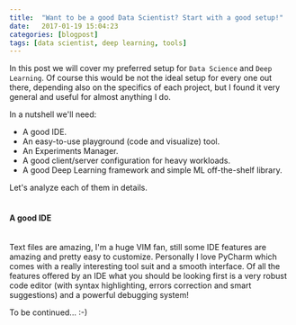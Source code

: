 ```yaml
---
title:  "Want to be a good Data Scientist? Start with a good setup!"
date:   2017-01-19 15:04:23
categories: [blogpost]
tags: [data scientist, deep learning, tools]
---
```


In this post we will cover my preferred setup for `Data Science` and `Deep Learning`. Of course this would be not the ideal setup for every one out there, depending also on the specifics of each project, but I found it very general and useful for almost anything I do.

In a nutshell we'll need:

* A <a>good IDE</a>.
* An easy-to-use <a>playground (code and visualize) tool</a>.
* An <a>Experiments Manager</a>.
* A good <a>client/server configuration</a> for heavy workloads.
* A good <a>Deep Learning framework</a> and simple <a>ML off-the-shelf library</a>.

Let's analyze each of them in details.<br><br>


#### A good IDE
<br>Text files are amazing, I'm a huge VIM fan, still some IDE features are amazing and pretty easy to customize. Personally I love PyCharm which comes with a really interesting tool suit and a smooth interface. 
Of all the features offered by an IDE what you should be looking first is a very robust code editor (with syntax highlighting, errors correction and smart suggestions) and a powerful debugging system! 


<!-- #### An easy-to-use playground tool
<br>Text files are amazing, I'm a huge VIM fan, still some IDE features are amazing and pretty easy to customize. Personally I love PyCharm which comes with a really interesting tool suit. 


#### Experiments Manager
<br>Text files are amazing, I'm a huge VIM fan, still some IDE features are amazing and pretty easy to customize. Personally I love PyCharm which comes with a really interesting tool suit. 


#### Client/server configuration
<br>Text files are amazing, I'm a huge VIM fan, still some IDE features are amazing and pretty easy to customize. Personally I love PyCharm which comes with a really interesting tool suit. 

#### Deep Learning framework and off-the-shelf library
<br>Text files are amazing, I'm a huge VIM fan, still some IDE features are amazing and pretty easy to customize. Personally I love PyCharm which comes with a really interesting tool suit.  -->

To be continued... :-)

<!--This is just a fake post to test some functionalities. Here you can see how easily is in Python to query google and get the results:

``` python
import urllib2
import urllib
import json

url = "http://ajax.googleapis.com/ajax/services/search/web?v=1.0&"
query = raw_input("What do you want to search for ? >> ")
query = urllib.urlencode( {'q' : query } )
response = urllib2.urlopen (url + query ).read()
data = json.loads ( response )
results = data [ 'responseData' ] [ 'results' ]

for result in results:
    title = result['title']
    url = result['url']
    print ( title + '; ' + url )
```
-->
[jekyll]:      http://jekyllrb.com
[jekyll-gh]:   https://github.com/jekyll/jekyll
[jekyll-help]: https://github.com/jekyll/jekyll-help
